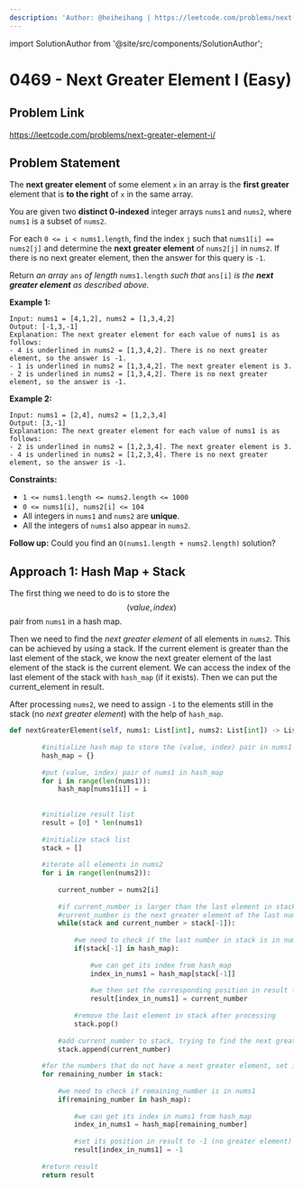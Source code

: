 ```yaml
---
description: 'Author: @heiheihang | https://leetcode.com/problems/next-greater-element-i/'
---
```


import SolutionAuthor from '@site/src/components/SolutionAuthor';

# 0469 - Next Greater Element I (Easy)

## Problem Link

https://leetcode.com/problems/next-greater-element-i/

## Problem Statement

The **next greater element** of some element `x` in an array is the **first greater** element that is **to the right** of `x` in the same array.

You are given two **distinct 0-indexed** integer arrays `nums1` and `nums2`, where `nums1` is a subset of `nums2`.

For each `0 <= i < nums1.length`, find the index `j` such that `nums1[i] == nums2[j]` and determine the **next greater element** of `nums2[j]` in `nums2`. If there is no next greater element, then the answer for this query is `-1`.

Return _an array_ `ans` _of length_ `nums1.length` _such that_ `ans[i]` _is the **next greater element** as described above._

**Example 1:**

```
Input: nums1 = [4,1,2], nums2 = [1,3,4,2]
Output: [-1,3,-1]
Explanation: The next greater element for each value of nums1 is as follows:
- 4 is underlined in nums2 = [1,3,4,2]. There is no next greater element, so the answer is -1.
- 1 is underlined in nums2 = [1,3,4,2]. The next greater element is 3.
- 2 is underlined in nums2 = [1,3,4,2]. There is no next greater element, so the answer is -1.
```

**Example 2:**

```
Input: nums1 = [2,4], nums2 = [1,2,3,4]
Output: [3,-1]
Explanation: The next greater element for each value of nums1 is as follows:
- 2 is underlined in nums2 = [1,2,3,4]. The next greater element is 3.
- 4 is underlined in nums2 = [1,2,3,4]. There is no next greater element, so the answer is -1. 
```

**Constraints:**

* `1 <= nums1.length <= nums2.length <= 1000`
* `0 <= nums1[i], nums2[i] <= 104`
* All integers in `nums1` and `nums2` are **unique**.
* All the integers of `nums1` also appear in `nums2`.

**Follow up:** Could you find an `O(nums1.length + nums2.length)` solution?

## Approach 1: Hash Map + Stack

The first thing we need to do is to store the $$(value, index)$$ pair from `nums1` in a hash map.

Then we need to find the _next greater element_ of all elements in `nums2`. This can be achieved by using a stack. If the current element is greater than the last element of the stack, we know the next greater element of the last element of the stack is the current element. We can access the index of the last element of the stack with `hash_map` (if it exists). Then we can put the current\_element in result.

After processing `nums2`, we need to assign `-1` to the elements still in the stack (no _next greater element_) with the help of `hash_map`.

<SolutionAuthor name="@heiheihang"/>

```python
def nextGreaterElement(self, nums1: List[int], nums2: List[int]) -> List[int]:
        
        #initialize hash map to store the (value, index) pair in nums1
        hash_map = {}
        
        #put (value, index) pair of nums1 in hash_map
        for i in range(len(nums1)):
            hash_map[nums1[i]] = i
        
        
        #initialize result list    
        result = [0] * len(nums1)
        
        #initialize stack list
        stack = []
        
        #iterate all elements in nums2
        for i in range(len(nums2)):
            
            current_number = nums2[i]
            
            #if current_number is larger than the last element in stack
            #current_number is the next greater element of the last number in stack
            while(stack and current_number > stack[-1]):
                
                #we need to check if the last number in stack is in nums1 
                if(stack[-1] in hash_map):
                    
                    #we can get its index from hash_map
                    index_in_nums1 = hash_map[stack[-1]]
                    
                    #we then set the corresponding position in result to current_number
                    result[index_in_nums1] = current_number
                    
                #remove the last element in stack after processing
                stack.pop()
                
            #add current_number to stack, trying to find the next greater element
            stack.append(current_number)
        
        #for the numbers that do not have a next greater element, set it to -1
        for remaining_number in stack:
            
            #we need to check if remaining_number is in nums1
            if(remaining_number in hash_map):
                
                #we can get its index in nums1 from hash_map
                index_in_nums1 = hash_map[remaining_number]
    
                #set its position in result to -1 (no greater element)
                result[index_in_nums1] = -1
        
        #return result
        return result
```
